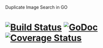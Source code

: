 Duplicate Image Search in GO

[![Build Status](https://travis-ci.org/abates/disgo.svg?branch=develop)](https://travis-ci.org/abates/disgo) [![GoDoc](https://godoc.org/github.com/abates/disgo?status.png)](https://godoc.org/github.com/abates/disgo) [![Coverage Status](https://coveralls.io/repos/github/abates/disgo/badge.svg?branch=develop)](https://coveralls.io/github/abates/disgo?branch=develop)
======

